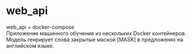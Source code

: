 # web_api
web_api + docker-compose<br>
Приложение машинного обучения из нескольких Docker контейнеров.<br>
Модель генрирует слова закрытые маской [MASK] в предложенях на английском языке.
